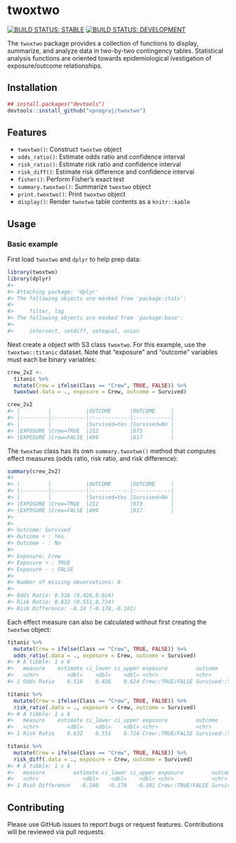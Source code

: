 
<!-- README.md is generated from README.Rmd. Please edit that file -->

# twoxtwo

<!-- badges: start -->

[![BUILD STATUS:
STABLE](https://github.com/vpnagraj/twoxtwo/workflows/R-CMD-check/badge.svg)](https://github.com/vpnagraj/twoxtwo/actions)
[![BUILD STATUS:
DEVELOPMENT](https://github.com/vpnagraj/twoxtwo/workflows/R-CMD-check-dev/badge.svg)](https://github.com/vpnagraj/twoxtwo/actions)
<!-- badges: end -->

The `twoxtwo` package provides a collection of functions to display,
summarize, and analyze data in two-by-two contingency tables.
Statistical analysis functions are oriented towards epidemiological
ivestigation of exposure/outcome relationships.

## Installation

``` r
## install.packages("devtools")
devtools::install_github("vpnagraj/twoxtwo")
```

## Features

  - `twoxtwo()`: Construct `twoxtwo` object
  - `odds_ratio()`: Estimate odds ratio and confidence interval
  - `risk_ratio()`: Estimate risk ratio and confidence interval
  - `risk_diff()`: Estimate risk difference and confidence interval
  - `fisher()`: Perform Fisher’s exact test
  - `summary.twoxtwo()`: Summarize `twoxtwo` object
  - `print.twoxtwo()`: Print `twoxtwo` object
  - `display()`: Render `twoxtwo` table contents as a `knitr::kable`

## Usage

### Basic example

First load `twoxtwo` and `dplyr` to help prep data:

``` r
library(twoxtwo)
library(dplyr)
#> 
#> Attaching package: 'dplyr'
#> The following objects are masked from 'package:stats':
#> 
#>     filter, lag
#> The following objects are masked from 'package:base':
#> 
#>     intersect, setdiff, setequal, union
```

Next create a object with S3 class `twoxtwo`. For this example, use the
`twoxtwo::titanic` dataset. Note that “exposure” and “outcome” variables
must each be binary variables:

``` r
crew_2x2 <-
  titanic %>%
  mutate(Crew = ifelse(Class == "Crew", TRUE, FALSE)) %>%
  twoxtwo(.data = ., exposure = Crew, outcome = Survived)

crew_2x2
#> |         |           |OUTCOME      |OUTCOME     |
#> |:--------|:----------|:------------|:-----------|
#> |         |           |Survived=Yes |Survived=No |
#> |EXPOSURE |Crew=TRUE  |212          |673         |
#> |EXPOSURE |Crew=FALSE |499          |817         |
```

The `twoxtwo` class has its own `summary.twoxtwo()` method that computes
effect measures (odds ratio, risk ratio, and risk difference):

``` r
summary(crew_2x2)
#> 
#> |         |           |OUTCOME      |OUTCOME     |
#> |:--------|:----------|:------------|:-----------|
#> |         |           |Survived=Yes |Survived=No |
#> |EXPOSURE |Crew=TRUE  |212          |673         |
#> |EXPOSURE |Crew=FALSE |499          |817         |
#> 
#> 
#> Outcome: Survived
#> Outcome + : Yes
#> Outcome - : No
#> 
#> Exposure: Crew
#> Exposure + : TRUE
#> Exposure - : FALSE
#> 
#> Number of missing observations: 0
#> 
#> Odds Ratio: 0.516 (0.426,0.624)
#> Risk Ratio: 0.632 (0.551,0.724)
#> Risk Difference: -0.14 (-0.178,-0.101)
```

Each effect measure can also be calculated without first creating the
`twoxtwo` object:

``` r
titanic %>%
  mutate(Crew = ifelse(Class == "Crew", TRUE, FALSE)) %>%
  odds_ratio(.data = ., exposure = Crew, outcome = Survived)
#> # A tibble: 1 x 6
#>   measure    estimate ci_lower ci_upper exposure         outcome         
#>   <chr>         <dbl>    <dbl>    <dbl> <chr>            <chr>           
#> 1 Odds Ratio    0.516    0.426    0.624 Crew::TRUE/FALSE Survived::Yes/No
```

``` r
titanic %>%
  mutate(Crew = ifelse(Class == "Crew", TRUE, FALSE)) %>%
  risk_ratio(.data = ., exposure = Crew, outcome = Survived)
#> # A tibble: 1 x 6
#>   measure    estimate ci_lower ci_upper exposure         outcome         
#>   <chr>         <dbl>    <dbl>    <dbl> <chr>            <chr>           
#> 1 Risk Ratio    0.632    0.551    0.724 Crew::TRUE/FALSE Survived::Yes/No
```

``` r
titanic %>%
  mutate(Crew = ifelse(Class == "Crew", TRUE, FALSE)) %>%
  risk_diff(.data = ., exposure = Crew, outcome = Survived)
#> # A tibble: 1 x 6
#>   measure         estimate ci_lower ci_upper exposure         outcome         
#>   <chr>              <dbl>    <dbl>    <dbl> <chr>            <chr>           
#> 1 Risk Difference   -0.140   -0.178   -0.101 Crew::TRUE/FALSE Survived::Yes/No
```

## Contributing

Please use GitHub issues to report bugs or request features.
Contributions will be reviewed via pull requests.
